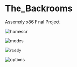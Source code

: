 # The_Backrooms
Assembly x86 Final Project






![homescr](https://github.com/BiliSando/The_Backrooms/assets/121094257/30c35d7c-6e62-45a2-ac7f-f0749987ce6e)

![modes](https://github.com/BiliSando/The_Backrooms/assets/121094257/77028241-3893-4f7b-8fd2-eab7fc89eca6)

![ready](https://github.com/BiliSando/The_Backrooms/assets/121094257/015ea93d-0970-43b8-a76c-707fdc4c692d)

![options](https://github.com/BiliSando/The_Backrooms/assets/121094257/b30ab436-5935-4480-bc7f-dd554dccb2d5)

